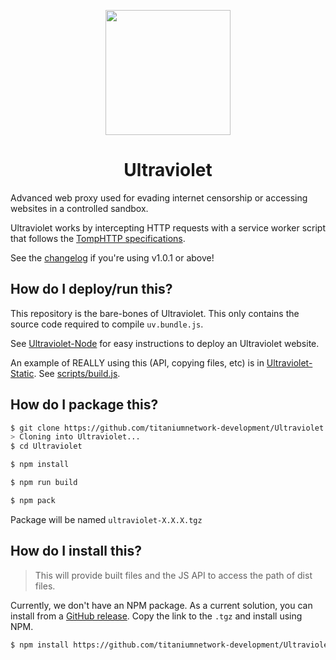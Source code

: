 <p align="center"><img src="https://raw.githubusercontent.com/titaniumnetwork-development/Ultraviolet-Static/main/public/uv.png" height="200"></p>

<h1 align="center">Ultraviolet</h1>

Advanced web proxy used for evading internet censorship or accessing websites in a controlled sandbox.

Ultraviolet works by intercepting HTTP requests with a service worker script that follows the [TompHTTP specifications](https://github.com/tomphttp).

See the [changelog](./CHANGELOG.md) if you're using v1.0.1 or above!

## How do I deploy/run this?

This repository is the bare-bones of Ultraviolet. This only contains the source code required to compile `uv.bundle.js`.

See [Ultraviolet-Node](https://github.com/titaniumnetwork-development/Ultraviolet-Node) for easy instructions to deploy an Ultraviolet website.

An example of REALLY using this (API, copying files, etc) is in [Ultraviolet-Static](https://github.com/titaniumnetwork-development/Ultraviolet-Static). See [scripts/build.js](https://github.com/titaniumnetwork-development/Ultraviolet-Static/blob/main/scripts/build.js).

## How do I package this?

```sh
$ git clone https://github.com/titaniumnetwork-development/Ultraviolet.git
> Cloning into Ultraviolet...
$ cd Ultraviolet
```

```sh
$ npm install
```

```sh
$ npm run build
```

```sh
$ npm pack
```

Package will be named `ultraviolet-X.X.X.tgz`

## How do I install this?

> This will provide built files and the JS API to access the path of dist files.

Currently, we don't have an NPM package. As a current solution, you can install from a [GitHub release](https://github.com/titaniumnetwork-development/Ultraviolet/releases). Copy the link to the `.tgz` and install using NPM.

```sh
$ npm install https://github.com/titaniumnetwork-development/Ultraviolet/releases/download/v1.0.1/ultraviolet-1.0.1.tgz
```
